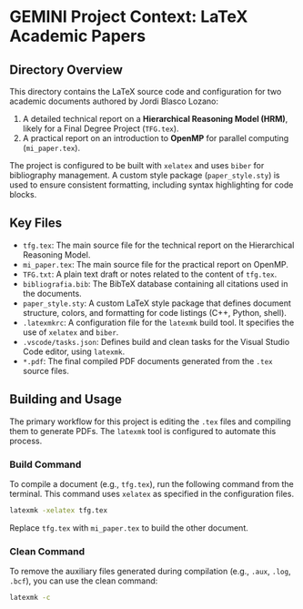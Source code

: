 # GEMINI Project Context: LaTeX Academic Papers

## Directory Overview

This directory contains the LaTeX source code and configuration for two academic documents authored by Jordi Blasco Lozano:

1.  A detailed technical report on a **Hierarchical Reasoning Model (HRM)**, likely for a Final Degree Project (`TFG.tex`).
2.  A practical report on an introduction to **OpenMP** for parallel computing (`mi_paper.tex`).

The project is configured to be built with `xelatex` and uses `biber` for bibliography management. A custom style package (`paper_style.sty`) is used to ensure consistent formatting, including syntax highlighting for code blocks.

## Key Files

*   `tfg.tex`: The main source file for the technical report on the Hierarchical Reasoning Model.
*   `mi_paper.tex`: The main source file for the practical report on OpenMP.
*   `TFG.txt`: A plain text draft or notes related to the content of `tfg.tex`.
*   `bibliografia.bib`: The BibTeX database containing all citations used in the documents.
*   `paper_style.sty`: A custom LaTeX style package that defines document structure, colors, and formatting for code listings (C++, Python, shell).
*   `.latexmkrc`: A configuration file for the `latexmk` build tool. It specifies the use of `xelatex` and `biber`.
*   `.vscode/tasks.json`: Defines build and clean tasks for the Visual Studio Code editor, using `latexmk`.
*   `*.pdf`: The final compiled PDF documents generated from the `.tex` source files.

## Building and Usage

The primary workflow for this project is editing the `.tex` files and compiling them to generate PDFs. The `latexmk` tool is configured to automate this process.

### Build Command

To compile a document (e.g., `tfg.tex`), run the following command from the terminal. This command uses `xelatex` as specified in the configuration files.

```sh
latexmk -xelatex tfg.tex
```

Replace `tfg.tex` with `mi_paper.tex` to build the other document.

### Clean Command

To remove the auxiliary files generated during compilation (e.g., `.aux`, `.log`, `.bcf`), you can use the clean command:

```sh
latexmk -c
```
